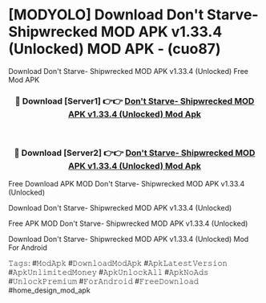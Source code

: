 # [MODYOLO] Download Don't Starve- Shipwrecked MOD APK v1.33.4 (Unlocked) MOD APK - (cuo87)
Download Don't Starve- Shipwrecked MOD APK v1.33.4 (Unlocked) Free Mod APK

<div align="center">
<h3>🔴 Download [Server1] 👉👉 <a href="https://apk-comot.site?title=Don't_Starve-_Shipwrecked_MOD_APK_v1.33.4_(Unlocked)">Don't Starve- Shipwrecked MOD APK v1.33.4 (Unlocked) Mod Apk</a></h3><br>

<h3>🔴 Download [Server2] 👉👉 <a href="https://apk-comot.site?title=Don't_Starve-_Shipwrecked_MOD_APK_v1.33.4_(Unlocked)">Don't Starve- Shipwrecked MOD APK v1.33.4 (Unlocked) Mod Apk</a></h3>
</div>


Free Download APK MOD Don't Starve- Shipwrecked MOD APK v1.33.4 (Unlocked)

Download Don't Starve- Shipwrecked MOD APK v1.33.4 (Unlocked) 

Free APK MOD Don't Starve- Shipwrecked MOD APK v1.33.4 (Unlocked) 

Download Don't Starve- Shipwrecked MOD APK v1.33.4 (Unlocked) Mod For Android

𝚃𝚊𝚐𝚜: #𝙼𝚘𝚍𝙰𝚙𝚔 #𝙳𝚘𝚠𝚗𝚕𝚘𝚊𝚍𝙼𝚘𝚍𝙰𝚙𝚔 #𝙰𝚙𝚔𝙻𝚊𝚝𝚎𝚜𝚝𝚅𝚎𝚛𝚜𝚒𝚘𝚗 #𝙰𝚙𝚔𝚄𝚗𝚕𝚒𝚖𝚒𝚝𝚎𝚍𝙼𝚘𝚗𝚎𝚢 #𝙰𝚙𝚔𝚄𝚗𝚕𝚘𝚌𝚔𝙰𝚕𝚕 #𝙰𝚙𝚔𝙽𝚘𝙰𝚍𝚜 #𝚄𝚗𝚕𝚘𝚌𝚔𝙿𝚛𝚎𝚖𝚒𝚞𝚖 #𝙵𝚘𝚛𝙰𝚗𝚍𝚛𝚘𝚒𝚍 #𝙵𝚛𝚎𝚎𝙳𝚘𝚠𝚗𝚕𝚘𝚊𝚍 #home_design_mod_apk